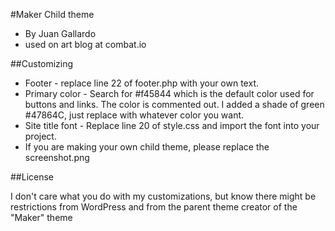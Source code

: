 #Maker Child theme

 * By Juan Gallardo
 * used on art blog at combat.io 

##Customizing 
 * Footer - replace line 22 of footer.php with your own text.
 * Primary color - Search for #f45844 which is the default color used for buttons and links. The color is commented out. I added a shade of green #47864C, just replace with whatever color you want.
 * Site title font - Replace line 20 of style.css and import the font into your project. 
 * If you are making your own child theme, please replace the screenshot.png


 ##License

 I don't care what you do with my customizations, but know there might be restrictions from WordPress and from the parent theme creator of the "Maker" theme